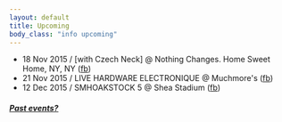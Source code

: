 ```yaml
---
layout: default
title: Upcoming 
body_class: "info upcoming"
---
```

<ul class="classed root">
  <li class="music">18 Nov 2015 / [with Czech Neck] @ Nothing Changes. Home Sweet Home, NY, NY (<a href="https://www.facebook.com/events/634182000054776/">fb</a>)</li>
  <li class="music">21 Nov 2015 / LIVE HARDWARE ELECTRONIQUE @ Muchmore's (<a href="https://www.facebook.com/events/1510166692615439/">fb</a>)</li>
  <li class="music">12 Dec 2015 / SMHOAKSTOCK 5 @ Shea Stadium (<a href="https://www.facebook.com/events/874688785956908/">fb</a>)</li>
</ul>

<h5><a href="chronology.html">Past events?</a></h5>
